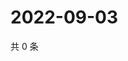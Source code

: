 # 2022-09-03

共 0 条

<!-- BEGIN WEIBO -->
<!-- 最后更新时间 Sat Sep 03 2022 20:28:09 GMT+0800 (China Standard Time) -->

<!-- END WEIBO -->
